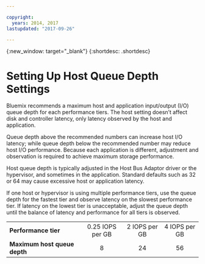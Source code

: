 ```yaml
---

copyright:
  years: 2014, 2017
lastupdated: "2017-09-26"

---
```

{:new_window: target="_blank"}
{:shortdesc: .shortdesc}

# Setting Up Host Queue Depth Settings

Bluemix recommends a maximum host and application input/output (I/O) queue depth for each performance tiers. The host setting doesn’t affect disk and controller latency, only latency observed by the host and application.

Queue depth above the recommended numbers can increase host I/O latency; while queue depth below the recommended number may reduce host I/O performance. Because each application is different, adjustment and observation is required to achieve maximum storage performance.

Host queue depth is typically adjusted in the Host Bus Adaptor driver or the hypervisor, and sometimes in the application. Standard defaults such as 32 or 64 may cause excessive host or application latency.

If one host or hypervisor is using multiple performance tiers, use the queue depth for the fastest tier and observe latency on the slowest performance tier. If latency on the lowest tier is unacceptable, adjust the queue depth until the balance of latency and performance for all tiers is observed.

<table align="center">
	<tbody>
		<tr>
			<td><strong>Performance tier</strong></td>
			<td style="text-align: center; vertical-align: middle;">0.25 IOPS per GB</td>
			<td style="text-align: center; vertical-align: middle;">2 IOPS per GB</td>
			<td style="text-align: center; vertical-align: middle;">4 IOPS per GB</td>
		</tr>
		<tr>
			<td><strong>Maximum host queue depth</strong></td>
			<td style="text-align: center; vertical-align: middle;">8</td>
			<td style="text-align: center; vertical-align: middle;">24</td>
			<td style="text-align: center; vertical-align: middle;">56</td>
		</tr>
	</tbody>
</table>
